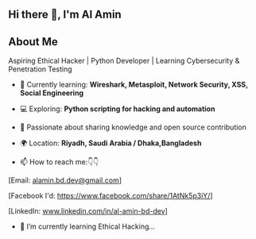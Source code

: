 ## Hi there 👋, I'm Al Amin 

## About Me
Aspiring Ethical Hacker | Python Developer | Learning Cybersecurity & Penetration Testing

- 🌱 Currently learning: **Wireshark, Metasploit, Network Security, XSS, Social Engineering**
- 💻 Exploring: **Python scripting for hacking and automation**
- 📝 Passionate about sharing knowledge and open source contribution
- 🌍 Location: **Riyadh, Saudi Arabia / Dhaka,Bangladesh**

- 📫 How to reach me:👇👇

 [Email: alamin.bd.dev@gmail.com]

 [Facebook I'd:
https://www.facebook.com/share/1AtNk5p3iY/]

[LinkedIn: 
www.linkedin.com/in/al-amin-bd-dev]


- 🌱 I’m currently learning Ethical Hacking...
